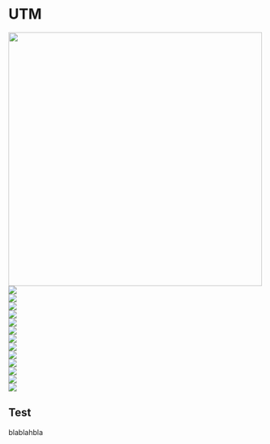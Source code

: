 # UTM
<img src="IMG20241106100623.jpg" width=500px>
<img src="ComputerAssembly/IMG20241106100223.jpg"><br>
<img src="ComputerAssembly/IMG20241106100542.jpg"><br>
<img src="ComputerAssembly/IMG20241106100623.jpg"><br>
<img src="ComputerAssembly/IMG20241106100700.jpg"><br>
<img src="ComputerAssembly/IMG20241106101154.jpg"><br>
<img src="ComputerAssembly/IMG20241106101246.jpg"><br>
<img src="ComputerAssembly/IMG20241106101454.jpg"><br>
<img src="ComputerAssembly/IMG20241106101609.jpg"><br>
<img src="ComputerAssembly/IMG20241106101848.jpg"><br>
<img src="ComputerAssembly/IMG20241106103241.jpg"><br>
<img src="ComputerAssembly/IMG20241106103620_01.jpg"><br>
<img src="ComputerAssembly/IMG20241106103620.jpg"><br>
<img src="ComputerAssembly/IMG20241106103621.jpg"><br>



<h2>Test</h2>
<p>blablahbla</p>
